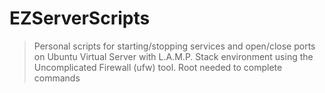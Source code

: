 # EZServerScripts
> Personal scripts for starting/stopping services and open/close ports on Ubuntu Virtual Server with L.A.M.P. Stack environment using the Uncomplicated Firewall (ufw) tool.
> Root needed to complete commands 
